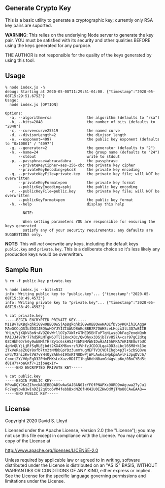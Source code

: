 ## Generate Crypto Key

This is a basic utility to generate a cryptographic key; currently only RSA key pairs are 
suported.


**WARNING**: This relies on the underlying Node server to generate the key pair. YOU must be
satisfied with its security and other qualities BEFORE using the keys generated for any purpose.

THE AUTHOR is not responsible for the quality of the keys generated by using this tool. 

## Usage

    % node index.js -h
    debug: Starting at 2020-05-08T11:29:51-04:00. {"timestamp":"2020-05-08T15:29:51.675Z"}
    Usage:
      node index.js [OPTION]

    Options:
      -a, --algorithm=rsa                the algorithm (defaults to "rsa")
      -b, --bits=2048                    the number of bits (defaults to "2048")
      -c, --curve=curve25519             the named curve
      -d, --divisorLength=2              the divisor length
      -e, --exponent=4097                the public key exponent (defaults to "0x10001" / "4097")
      -g, --generator=2                  the generator (defaults to "2")
      -n, --name=24                      the group name (defaults to "24")
          --stdout                       write to stdout
      -p, --passphrase=abracadabra       the passphrase
          --privateKeyCipher=aes-256-cbc the private key cipher
          --privateKeyEncoding=pkcs8     the private key encoding
      -q, --privateKeyFile=private.key   the private key file; will NOT be overwritten
          --privateKeyFormat=pem         the private key format
          --publicKeyEncoding=spki       the public key encoding
      -r, --publicKeyFile=public.key     the private key file; will NOT be overwritten
          --publicKeyFormat=pem          the public key format
      -h, --help                         display this help

            NOTE:

            When setting parameters YOU are responsible for ensuring the keys generated
            satisfy any of your security requirements; any defaults are SUGGESTIONS only.

**NOTE:** This will _not_ overwrite any keys, including the default keys `public.key` and 
`private.key`. This is a deliberate choice so it's less likely any production keys would be
overwritten.

## Sample Run

    % rm -f public.key private.key

    % node index.js --bits=512
    info: Writing public key to "public.key"... {"timestamp":"2020-05-08T15:38:49.457Z"}
    info: Writing private key to "private.key"... {"timestamp":"2020-05-08T15:38:49.459Z"}

    % cat private.key
    -----BEGIN ENCRYPTED PRIVATE KEY-----
    MIIBvTBXBgkqhkiG9w0BBQ0wSjApBgkqhkiG9w0BBQwwHAQIfDVpyKOKihICAggA
    MAwGCCqGSIb3DQIJBQAwHQYJYIZIAWUDBAEqBBBZR7OWHSzeLHqzx3lL3Q7wBIIB
    YHLm/VjXQkV8oN+AV9ZOvW+llO7p7XWlrXTMED5BHTuPTqNLwsoDkFag7exeNQoh
    MA1JJ4979r77hd5RLMTgN6JTlliRvcXQc/QwQhyx3DSjblYv857A+csr97gCZdtq
    0ZCHbh0Jrk0y0wbEMlTHrZy1c6skH5JF3bM5MVWN1DwHzAI5hPKA7mRINE8u7bUC
    4pHvQUYjLjRfSqRLEjbdt2KX4XM6xvrzRJVhfzJCDOJLqa4DD3aLbcl6SM8+k13e
    2TxVeRasZUQY8ofb7tm2tNMDbGpYDz3ummYugMEPTV3CVDlIhgb4p3l+SzbSQOvu
    uP3/M2hizKwlVW7vYH4Oy8AhkeI9XnKTN8DwPjWPLAwksaHpkpmAvlFiJpqDVJ6/
    Czmci2Y/V0pEqD32PHmEMXsLeXazzRD1TI1hg8HdhN0amGd4gvLp6o/0BoCYBd5t
    d8IH7Y+oaGKf7+1zjoWgxIY=
    -----END ENCRYPTED PRIVATE KEY-----

    % cat public.key
    -----BEGIN PUBLIC KEY-----
    MFwwDQYJKoZIhvcNAQEBBQADSwAwSAJBAN0IcYFOfPNAPXx9ORD9oAguwa27yJu1
    Fc7eg9pwb1wInDZj2qKto6VM4febbBxdNZOfHX42U0IZHwDdMjTNo80CAwEAAQ==
    -----END PUBLIC KEY-----

## License

Copyright 2020 David S. Lloyd

Licensed under the Apache License, Version 2.0 (the "License");
you may not use this file except in compliance with the License.
You may obtain a copy of the License at

 http://www.apache.org/licenses/LICENSE-2.0

Unless required by applicable law or agreed to in writing, software
distributed under the License is distributed on an "AS IS" BASIS,
WITHOUT WARRANTIES OR CONDITIONS OF ANY KIND, either express or implied.
See the License for the specific language governing permissions and
limitations under the License.

